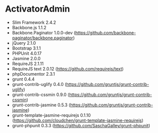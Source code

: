 ActivatorAdmin
==============

- Slim Framework 2.4.2
- Backbone.js 1.1.2
- Backbone.Paginator 1.0.0-dev (https://github.com/backbone-paginator/backbone.paginator)
- jQuery 2.1.0
- Bootstrap 3.1.1
- PHPUnit 4.0.17
- Jasmine 2.0.0
- RequireJS 2.1.11
- RequireJS text 2.0.12 (https://github.com/requirejs/text)
- phpDocumentor 2.3.1
- grunt 0.4.4
- grunt-contrib-uglify 0.4.0 (https://github.com/gruntjs/grunt-contrib-uglify)
- grunt-contrib-cssmin 0.9.0 (https://github.com/gruntjs/grunt-contrib-cssmin)
- grunt-contrib-jasmine 0.5.3 (https://github.com/gruntjs/grunt-contrib-jasmine)
- grunt-template-jasmine-requirejs 0.1.10 (https://github.com/cloudchen/grunt-template-jasmine-requirejs)
- grunt-phpunit 0.3.3 (https://github.com/SaschaGalley/grunt-phpunit)
